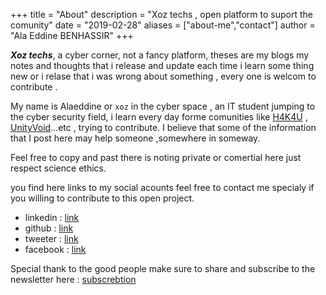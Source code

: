 +++
title = "About"
description = "Xoz techs , open platform to suport the comunity"
date = "2019-02-28"
aliases = ["about-me","contact"]
author = "Ala Eddine BENHASSIR"
+++

***Xoz techs***, a cyber corner, not a fancy platform, theses are my blogs my notes and thoughts that i release and update each time i learn some thing new or i relase that i was wrong about something , every one is welcom to contribute .

My name is Alaeddine or `xoz` in the cyber space , an IT student jumping to the cyber security field, i learn every day forme comunities like [H4K4U](#) , [UnityVoid](#)...etc , 
trying to contribute. I believe that some of the information that I post here may help someone ,somewhere in someway. 

Feel free to copy and past there is noting private or comertial here just respect science ethics. 

you find here links to my social acounts feel free to contact me specialy if you willing to contribute to this open project. 

* linkedin : [link]()
* github : [link]()
* tweeter : [link]()
* facebook : [link]()

Special thank to the good people make sure to share and subscribe to the newsletter here : [subscrebtion](#)